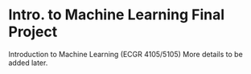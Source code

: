 # Intro. to Machine Learning Final Project
 Introduction to Machine Learning (ECGR 4105/5105)
 More details to be added later. 
